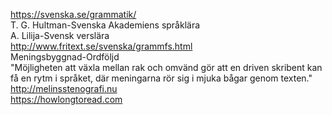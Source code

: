 
https://svenska.se/grammatik/  
T. G. Hultman-Svenska Akademiens språklära  
A. Lilija-Svensk verslära  
http://www.fritext.se/svenska/grammfs.html  
Meningsbyggnad-Ordföljd  
"Möjligheten att växla mellan rak och omvänd gör att en driven skribent kan få en rytm i språket, där meningarna rör sig i mjuka bågar genom texten."  
http://melinsstenografi.nu  
https://howlongtoread.com  

